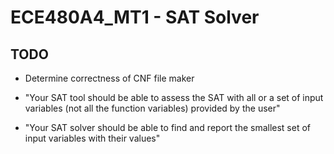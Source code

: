 # ECE480A4_MT1 - SAT Solver

## TODO
- Determine correctness of CNF file maker

- "Your SAT tool should be able to assess the SAT with all or a set of input variables (not all the function variables) provided by the user"

- "Your SAT solver should be able to find and report the smallest set of input variables with their values"
